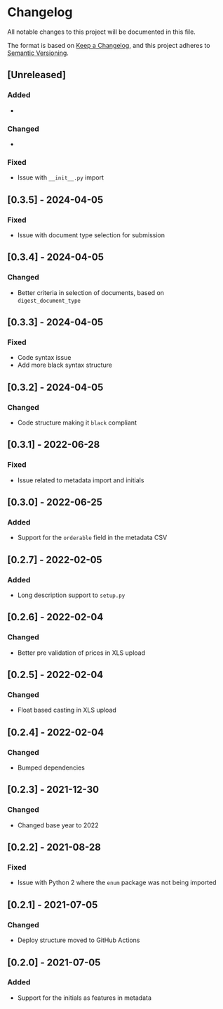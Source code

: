 # Changelog

All notable changes to this project will be documented in this file.

The format is based on [Keep a Changelog](https://keepachangelog.com/en/1.0.0/),
and this project adheres to [Semantic Versioning](https://semver.org/spec/v2.0.0.html).

## [Unreleased]

### Added

*

### Changed

*

### Fixed

* Issue with `__init__.py` import

## [0.3.5] - 2024-04-05

### Fixed

* Issue with document type selection for submission

## [0.3.4] - 2024-04-05

### Changed

* Better criteria in selection of documents, based on `digest_document_type`

## [0.3.3] - 2024-04-05

### Fixed

* Code syntax issue
* Add more black syntax structure

## [0.3.2] - 2024-04-05

### Changed

* Code structure making it `black` compliant

## [0.3.1] - 2022-06-28

### Fixed

* Issue related to metadata import and initials

## [0.3.0] - 2022-06-25

### Added

* Support for the `orderable` field in the metadata CSV

## [0.2.7] - 2022-02-05

### Added

* Long description support to `setup.py`

## [0.2.6] - 2022-02-04

### Changed

* Better pre validation of prices in XLS upload

## [0.2.5] - 2022-02-04

### Changed

* Float based casting in XLS upload

## [0.2.4] - 2022-02-04

### Changed

* Bumped dependencies

## [0.2.3] - 2021-12-30

### Changed

* Changed base year to 2022

## [0.2.2] - 2021-08-28

### Fixed

* Issue with Python 2 where the `enum` package was not being imported

## [0.2.1] - 2021-07-05

### Changed

* Deploy structure moved to GitHub Actions

## [0.2.0] - 2021-07-05

### Added

* Support for the initials as features in metadata
